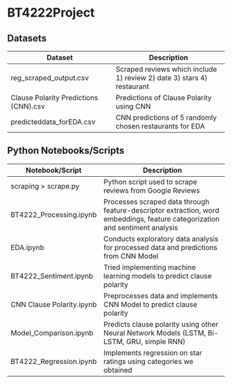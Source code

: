 # BT4222Project

## Datasets

| Dataset  | Description |
| ------------- | ------------- |
| reg_scraped_output.csv | Scraped reviews which include 1) review 2) date 3) stars 4) restaurant |
| Clause Polarity Predictions (CNN).csv | Predictions of Clause Polarity using CNN |
|predicteddata_forEDA.csv| CNN predictions of 5 randomly chosen restaurants for EDA |

## Python Notebooks/Scripts


| Notebook/Script  | Description |
| ------------- | ------------- |
| scraping > scrape.py  | Python script used to scrape reviews from Google Reviews  |
| BT4222_Processing.ipynb  | Processes scraped data through feature-descriptor extraction, word embeddings, feature categorization and sentiment analysis|
| EDA.ipynb | Conducts exploratory data analysis for processed data and predictions from CNN Model| 
|BT4222_Sentiment.ipynb|Tried implementing machine learning models to predict clause polarity|
|CNN Clause Polarity.ipynb| Preprocesses data and implements CNN Model to predict clause polarity|
|Model_Comparison.ipynb | Predicts clause polarity using other Neural Network Models (LSTM, Bi-LSTM, GRU, simple RNN)|
|BT4222_Regression.ipynb | Implements regression on star ratings using categories we obtained|




 


